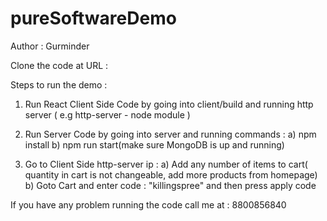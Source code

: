 # pureSoftwareDemo
Author : Gurminder

Clone the code at URL : 

Steps to run the demo : 
1) Run React Client Side Code by going into client/build and running http server ( e.g http-server - node module )
2) Run Server Code by going into server and running commands : 
	a) npm install
	b) npm run start(make sure MongoDB is up and running)

3) Go to Client Side http-server ip : 
	a) Add any number of items to cart( quantity in cart is not changeable, add more products from homepage)
	b) Goto Cart and enter code : "killingspree" and then press apply code

If you have any problem running the code call me at : 8800856840
